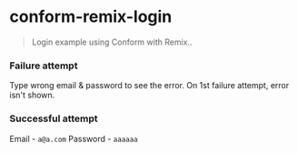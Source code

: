 # conform-remix-login

> Login example using Conform with Remix..

### Failure attempt

Type wrong email & password to see the error. On 1st failure attempt, error isn't shown.

### Successful attempt

Email - `a@a.com`
Password - `aaaaaa`
